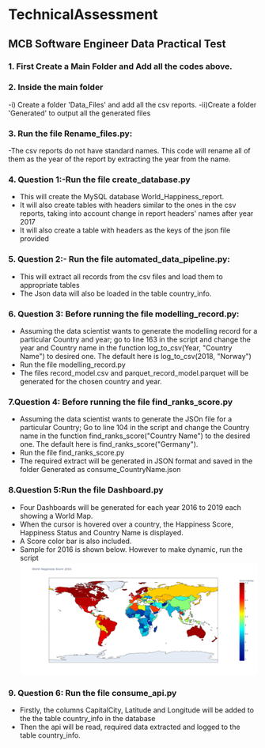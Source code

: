 # TechnicalAssessment
## MCB Software Engineer Data Practical Test

### 1. First Create a Main Folder and Add all the codes above.
### 2. Inside the main folder
  -i) Create a folder 'Data_Files' and add all the csv reports.
  -ii)Create a folder 'Generated' to output all the generated files
### 3. Run the file Rename_files.py: 
  -The csv reports do not have standard names. This code will rename all of them as the year of the report by extracting the year from the name.
### 4. Question 1:-Run the file create_database.py 
  - This will create the MySQL database World_Happiness_report. 
  - It will also create tables with headers similar to the ones in the csv reports, taking into account change in report headers' names after year 2017
  - It will also create a table with headers as the keys of the json file provided
### 5. Question 2:- Run the file automated_data_pipeline.py:
  - This will extract all records from the csv files and load them to appropriate tables
  - The Json data will also be loaded in the table country_info.
### 6. Question 3: Before running the file modelling_record.py:
  - Assuming the data scientist wants to generate the modelling record for a particular Country and year; go to line 163 in the script and change the year and Country name in the function log_to_csv(Year, "Country Name") to desired one. The default here is log_to_csv(2018, "Norway")
  - Run the file modelling_record.py
  - The files record_model.csv and parquet_record_model.parquet will be generated for the chosen country and year.
### 7.Question 4: Before running the file find_ranks_score.py
  - Assuming the data scientist wants to generate the JSOn file for a particular Country; Go to line 104 in the script and change the Country name in the function find_ranks_score("Country Name") to the desired one. The default here is find_ranks_score("Germany").
  - Run the file find_ranks_score.py
  - The required extract will be generated in JSON format and saved in the folder Generated as consume_CountryName.json
### 8.Question 5:Run the file Dashboard.py
  - Four Dashboards will be generated for each year 2016 to 2019 each showing a World Map. 
  - When the cursor is hovered over a country, the Happiness Score, Happiness Status and Country Name is displayed. 
  - A Score color bar is also included.
  - Sample for 2016 is shown below. However to make dynamic, run the script
![plot](https://github.com/Hewish8/TechnicalAssessment/blob/main/2016.png) 
  
### 9. Question 6: Run the file consume_api.py
  - Firstly, the columns CapitalCity, Latitude and Longitude will be added to the the table country_info in the database
  - Then the api will be read, required data extracted and logged to the table country_info.
 
